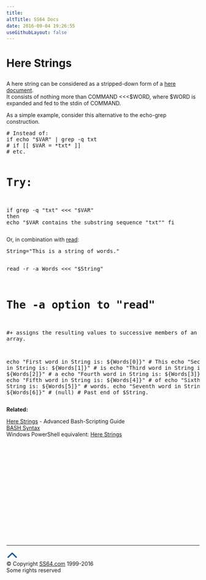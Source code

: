 ```yaml
---
title:
altTitle: SS64 Docs
date: 2016-09-04 19:26:55
useGithubLayout: false
---
```

<!-- #EndLibraryItem --><h1>
Here Strings </h1>
<p> A here string can be considered as a stripped-down form of a <a href="syntax-here.html">here document</a>. <br>
It consists of nothing more than <span class="code">COMMAND &lt;&lt;&lt;$WORD</span>, where <span class="code">$WORD</span> is expanded and fed to the stdin of <span class="code">COMMAND</span>. </p>
<p> As a simple example, consider this alternative to the echo-grep construction. </p>
<pre># Instead of: 
if echo "$VAR" | grep -q txt   
# if [[ $VAR = *txt* ]] 
# etc.

# Try:
 if grep -q "txt" &lt;&lt;&lt; "$VAR"
 then
    echo "$VAR contains the substring sequence \"txt\""
 fi</pre>
<p>Or, in combination with <a href="read.html">read</a>:</p>
<pre>String="This is a string of words."

   read -r -a Words &lt;&lt;&lt; "$String" 
#  The -a option to "read" 
#+ assigns the resulting values to successive members of an array.

echo "First word in String is:    ${Words[0]}"   # This 
echo "Second word in String is:   ${Words[1]}"   # is 
echo "Third word in String is:    ${Words[2]}"   # a 
echo "Fourth word in String is:   ${Words[3]}"   # string 
echo "Fifth word in String is:    ${Words[4]}"   # of 
echo "Sixth word in String is:    ${Words[5]}"   # words. 
echo "Seventh word in String is:  ${Words[6]}"   # (null)
                                                 # Past end of $String.</pre>
<p> <b>Related:</b></p>
<p><a href="http://tldp.org/LDP/abs/html/here-docs.html">Here Strings</a> - Advanced Bash-Scripting Guide<br>
<a href="syntax.html">BASH Syntax</a><br>
Windows PowerShell equivalent: <a href="../ps/syntax-esc.html">Here Strings</a> </p><!-- #BeginLibraryItem "/Library/foot_bash.lbi" --><p><script async="" src="//pagead2.googlesyndication.com/pagead/js/adsbygoogle.js"></script>
<!-- bash300 -->
<ins class="adsbygoogle" style="display:inline-block;width:300px;height:250px" data-ad-client="ca-pub-6140977852749469" data-ad-slot="4615356305"></ins>
<script>
(adsbygoogle = window.adsbygoogle || []).push({});
</script></p>
<hr>
<div id="bl" class="footer"><a href="#"><img src="../images/top.png" width="30" height="22" alt="Back to the Top"></a></div>
<div id="br" class="footer, tagline">© Copyright <a href="http://ss64.com/">SS64.com</a> 1999-2016<br>
Some rights reserved</div><!-- #EndLibraryItem -->
